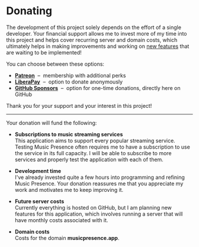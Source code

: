 # Donating

The development of this project solely depends
on the effort of a single developer.
Your financial support allows me to invest more of my time into this project
and helps cover recurring server and domain costs,
which ultimately helps in making improvements
and working on [new features](./documentation/roadmap.md) that are waiting to be implemented!

You can choose between these options:

* **[Patreon](https://www.patreon.com/musicpresence)**
  &nbsp;&ndash;&nbsp; membership with additional perks
* **[LiberaPay](https://liberapay.com/jonasvandenberg)**
  &nbsp;&ndash;&nbsp; option to donate anonymously
* **[GitHub Sponsors](https://github.com/sponsors/ungive)**
  &nbsp;&ndash;&nbsp; option for one-time donations, directly here on GitHub

Thank you for your support and your interest in this project!

---

Your donation will fund the following:

* **Subscriptions to music streaming services**  
  This application aims to support every popular streaming service.
  Testing Music Presence often requires me to have a subscription
  to use the service in its full capacity.
  I will be able to subscribe to more services
  and properly test the application with each of them.

* **Development time**  
  I've already invested quite a few hours into programming and refining
  Music Presence. Your donation reassures me that you appreciate my work
  and motivates me to keep improving it.

* **Future server costs**  
  Currently everything is hosted on GitHub,
  but I am planning new features for this application,
  which involves running a server that will have monthly costs
  associated with it.

* **Domain costs**  
  Costs for the domain **musicpresence.app**.

